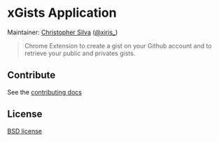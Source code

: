 # xGists Application

Maintainer: [Christopher Silva](https://github.com/xiris) ([@xiris_](http://twitter.com/xiris_))

> Chrome Extension to create a gist on your Github account and to retrieve your public and privates gists.


## Contribute

See the [contributing docs](https://github.com/yeoman/yeoman/blob/master/contributing.md)


## License

[BSD license](http://opensource.org/licenses/bsd-license.php)
